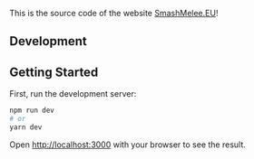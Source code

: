 This is the source code of the website [SmashMelee.EU](https://smashmelee.eu)!

## Development
## Getting Started

First, run the development server:

```bash
npm run dev
# or
yarn dev
```

Open [http://localhost:3000](http://localhost:3000) with your browser to see the result.
